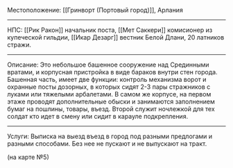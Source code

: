Местоположение: [[Гринворт (Портовый город)]], Арлания 
_______
НПС: [[Рик Ракон]] начальник поста, [[Мет Саккери]] комисионер из купеческой гильдии, [[Икар Дезарг]] вестник Белой Длани, 20 латников стражи.
_______
Описание: Это небольшое башенное сооружение над Срединными вратами, и корпусная пристройка в виде бараков внутри стен города. Башенная часть, имеет две функции: контроль механизма ворот и охранные посты дозорных, в которых сидят 2-3 пары стражников с луками или тяжелыми арбалетами. В самом же корпусе, на первом этаже проводят дополнительные обыски и занимаются заполнением бумаг на пошлины, товары, въезд. Второй служит ночлежкой для тех солдат кто идет в смену или сидит в карауле подкрепления.
_______
Услуги: Выписка на выезд въезд в город под разными предлогами и разными способами. Без нее не пускают и не выпускают на тракт.

(на карте №5)